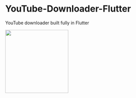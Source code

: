# YouTube-Downloader-Flutter
YouTube downloader built fully in Flutter

<img src="/YTDownloaderExample.gif?raw=true" width="200px">
